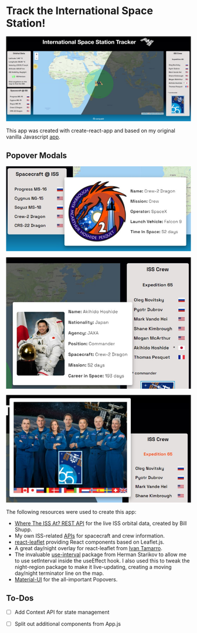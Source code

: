 # Track the International Space Station!

![App screenshot](https://github.com/corquaid/react-iss-tracker/blob/main/src/Images/Screenshot%202021-06-14%20162703.jpg)

This app was created with create-react-app and based on my original vanilla Javascript [app](https://github.com/corquaid/api-iss-tracker).

## Popover Modals

![](https://github.com/corquaid/react-iss-tracker/blob/main/src/Images/Screenshot%202021-06-14%20163045.jpg) 

![](https://github.com/corquaid/react-iss-tracker/blob/main/src/Images/Screenshot%202021-06-14%20163241.jpg)

![](https://github.com/corquaid/react-iss-tracker/blob/main/src/Images/Screenshot%202021-06-14%20163600.jpg)



The following resources were used to create this app:

- [Where The ISS At? REST API](https://wheretheiss.at/w/developer) for the live ISS orbital data, created by Bill Shupp.
- My own ISS-related [APIs](https://github.com/corquaid/international-space-station-APIs) for spacecraft and crew information.
- [react-leaflet](https://react-leaflet.js.org/) providing React components based on Leaflet.js.
- A great day/night overlay for react-leaflet from [Ivan Tamarro](https://github.com/tammaroivan/react-leaflet-night-region).
- The invaluable [use-interval](https://github.com/Hermanya/use-interval) package from Herman Starikov to allow me to use setInterval inside the useEffect hook. I also used this to tweak the night-region package to make it live-updating, creating a moving day/night terminator line on the map.
- [Material-UI](https://material-ui.com/) for the all-important Popovers.

## To-Dos
- [ ] Add Context API for state management
- [ ] Split out additional components from App.js


